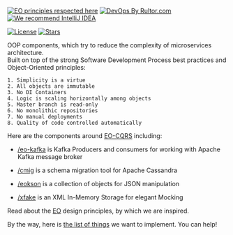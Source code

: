 [![EO principles respected here](https://www.elegantobjects.org/badge.svg)](https://www.elegantobjects.org)
[![DevOps By Rultor.com](https://www.rultor.com/b/eo-cars)](https://www.rultor.com/p/eo-cqrs)
[![We recommend IntelliJ IDEA](https://www.elegantobjects.org/intellij-idea.svg)](https://www.jetbrains.com/idea/)

[![License](https://img.shields.io/badge/license-MIT-green.svg)](https://github.com/eo-cqrs/.github/blob/master/LICENSE)
[![Stars](https://img.shields.io/github/stars/eo-cqrs)](https://github.com/eo-cqrs)

OOP components, which try to reduce the complexity of microservices architecture.
<br>
Built on top of the strong Software Development Process best practices and Object-Oriented principles:

`1. Simplicity is a virtue`
<br>
`2. All objects are immutable`
<br>
`3. No DI Containers`
<br>
`4. Logic is scaling horizontally among objects`
<br>
`5. Master branch is read-only`
<br>
`6. No monolithic repositories`
<br>
`7. No manual deployments`
<br>
`8. Quality of code controlled automatically`
<br>

Here are the components around [EO-CQRS](https://eo-cqrs.github.io/.github) including:

* [/eo-kafka](https://github.com/eo-cqrs/eo-kafka) is Kafka Producers and consumers for working with Apache Kafka
  message broker

* [/cmig](https://github.com/eo-cqrs/cmig) is a schema migration tool for Apache Cassandra

* [/eokson](https://github.com/eo-cqrs/eokson) is a collection of objects for JSON manipulation

* [/xfake](https://github.com/eo-cqrs/xfake) is an XML In-Memory Storage for elegant Mocking

Read about the [EO](https://www.elegantobjects.org) design principles, by which we are inspired.

By the way, here is [the list of things](https://github.com/eo-cqrs/ideas/issues) we want to implement. You can help!
